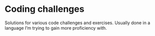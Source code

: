 # Coding challenges

Solutions for various code challenges and exercises. Usually done in a language I’m trying to gain more proficiency with.

